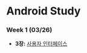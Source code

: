 # Android Study
### Week 1 (03/26)
- **3장:** [사용자 인터페이스](https://github.com/hotan486/android_study/tree/master/doccument/Chapter3.md)
